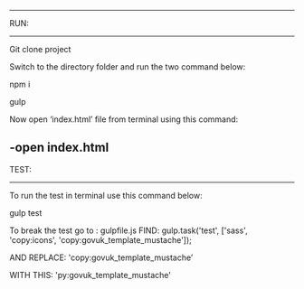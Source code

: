 
----------------------------------------------------------------------------
RUN:
____

Git clone project

Switch to the directory folder and run the two command below:

npm i

gulp

Now open ‘index.html’ file from terminal using this command:

-open index.html
----------------------------------------------------------------------------

TEST:
____

To run the test in terminal use this command below:

gulp test

To break the test go to : gulpfile.js
FIND: gulp.task('test', ['sass', 'copy:icons', 'copy:govuk_template_mustache']);

AND REPLACE: 'copy:govuk_template_mustache’  

WITH THIS: 'py:govuk_template_mustache'
